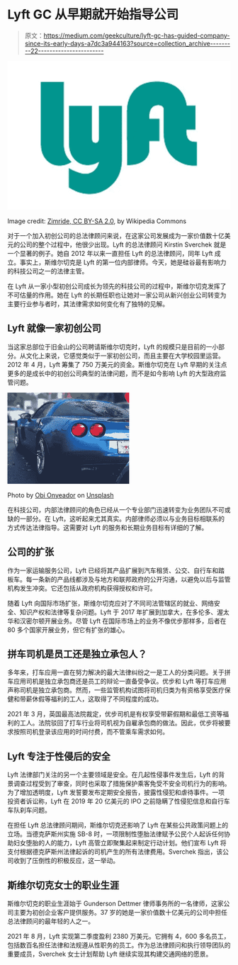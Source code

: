# Lyft GC 从早期就开始指导公司

> 原文：<https://medium.com/geekculture/lyft-gc-has-guided-company-since-its-early-days-a7dc3a944163?source=collection_archive---------22----------------------->

![](img/09e3644d5180c28d5e12e94609628770.png)

Image credit: [Zimride, CC BY-SA 2.0](https://creativecommons.org/licenses/by-sa/2.0), by Wikipedia Commons

对于一个加入初创公司的总法律顾问来说，在这家公司发展成为一家价值数十亿美元的公司的整个过程中，他很少出现。Lyft 的总法律顾问 Kirstin Sverchek 就是一个显著的例子。她自 2012 年以来一直担任 Lyft 的总法律顾问，同年 Lyft 成立。事实上，斯维尔切克是 Lyft 的第一位内部律师。今天，她是硅谷最有影响力的科技公司之一的法律主管。

在 Lyft 从一家小型初创公司成长为领先的科技公司的过程中，斯维尔切克发挥了不可估量的作用。她在 Lyft 的长期任职也让她对一家公司从新兴创业公司转变为主要行业参与者时，其法律需求如何变化有了独特的见解。

## Lyft 就像一家初创公司

当这家总部位于旧金山的公司聘请斯维尔切克时，Lyft 的规模只是目前的一小部分。从文化上来说，它感觉类似于一家初创公司，而且主要在大学校园里运营。2012 年 4 月，Lyft 筹集了 750 万美元的资金。斯维尔切克在 Lyft 早期的关注点更多的是成长中的初创公司典型的法律问题，而不是如今影响 Lyft 的大型政府监管问题。

![](img/406b88f3ade377e3fac39c1657574621.png)

Photo by [Obi Onyeador](https://unsplash.com/@thenewmalcolm?utm_source=unsplash&utm_medium=referral&utm_content=creditCopyText) on [Unsplash](https://unsplash.com/s/photos/automobiles?utm_source=unsplash&utm_medium=referral&utm_content=creditCopyText)

在科技公司，内部法律顾问的角色已经从一个专业部门迅速转变为业务团队不可或缺的一部分。在 Lyft，这听起来尤其真实。内部律师必须以与业务目标相联系的方式传达法律指导。这需要对 Lyft 的服务和长期业务目标有详细的了解。

## 公司的扩张

作为一家运输服务公司，Lyft 已经将其产品扩展到汽车租赁、公交、自行车和踏板车。每一条新的产品线都涉及与地方和联邦政府的公开沟通，以避免以后与监管机构发生冲突。它还包括从政府机构获得授权和许可。

随着 Lyft 向国际市场扩张，斯维尔切克应对了不同司法管辖区的就业、网络安全、知识产权和法律等复杂问题。Lyft 于 2017 年扩展到加拿大，在多伦多、渥太华和汉密尔顿开展业务。尽管 Lyft 在国际市场上的业务不像优步那样多，后者在 80 多个国家开展业务，但它有扩张的雄心。

## 拼车司机是员工还是独立承包人？

多年来，打车应用一直在努力解决的最大法律纠纷之一是工人的分类问题。关于拼车应用司机是独立承包商还是员工的辩论一直备受争议。优步和 Lyft 等打车应用声称司机是独立承包商。然而，一些监管机构试图将司机归类为有资格享受医疗保健和带薪休假等福利的工人，这取得了不同程度的成功。

2021 年 3 月，英国最高法院裁定，优步司机是有权享受带薪假期和最低工资等福利的工人。法院驳回了打车行业将司机视为自雇承包商的做法。因此，优步将被要求按照司机登录该应用的时间付费，而不管乘车需求如何。

## Lyft 专注于性侵后的安全

Lyft 法律部门关注的另一个主要领域是安全。在几起性侵事件发生后，Lyft 的背景调查过程受到了审查，同时也采取了措施保护乘客免受不安全司机行为的影响。为了增加透明度，Lyft 发誓要发布定期安全报告，披露性侵犯和虐待事件。一项投资者诉讼称，Lyft 在 2019 年 20 亿美元的 IPO 之前隐瞒了性侵犯信息和自行车车队刹车问题。

在担任 Lyft 总法律顾问期间，斯维尔切克还影响了 Lyft 在某些公共政策问题上的立场。当德克萨斯州实施 SB-8 时，一项限制性堕胎法律赋予公民个人起诉任何协助妇女堕胎的人的能力，Lyft 高管立即聚集起来制定行动计划。他们宣布 Lyft 将支付根据德克萨斯州法律起诉的司机产生的所有法律费用。Sverchek 指出，该公司收到了压倒性的积极反应，这一举动。

## 斯维尔切克女士的职业生涯

斯维尔切克的职业生涯始于 Gunderson Dettmer 律师事务所的一名律师，这家公司主要为初创企业客户提供服务。37 岁的她是一家价值数十亿美元的公司中担任总法律顾问的最年轻的人之一。

2021 年 8 月，Lyft 实现第二季度盈利 2380 万美元。它拥有 4，600 多名员工，包括数百名担任法律和法规遵从性职务的员工。作为总法律顾问和执行领导团队的重要成员，Sverchek 女士计划帮助 Lyft 继续实现其构建交通网络的愿景。